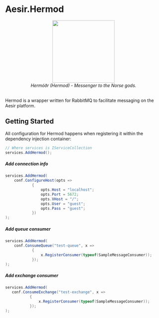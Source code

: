 
# Aesir.Hermod
<div align="center">
	<img height="200" src="https://user-images.githubusercontent.com/11881500/201449784-c2cf3c06-e2a5-46bf-99f3-df56dfb4353a.png"/>
</div>

<div align="center">
	<i>Hermóðr (Hermod) - Messenger to the Norse gods.</i>
</div>
<br/>

Hermod is a wrapper written for RabbitMQ to facilitate messaging on the Aesir platform.

##  Getting Started
All configuration for Hermod happens when registering it within the dependency injection container:
```csharp
// Where services is IServiceCollection
services.AddHermod();
```
##### Add connection info
```csharp
services.AddHermod(
	conf.ConfigureHost(opts =>
            {
                opts.Host = "localhost";
                opts.Port = 5672;
                opts.VHost = "/";
                opts.User = "guest";
                opts.Pass = "guest";
            })
);
```

##### Add queue consumer
```csharp
services.AddHermod(
	conf.ConsumeQueue("test-queue", x =>
            {
                x.RegisterConsumer(typeof(SampleMessageConsumer));
            });
);
```

##### Add exchange consumer
 ```csharp
services.AddHermod(
	conf.ConsumeExchange("test-exchange", x =>
            {
                x.RegisterConsumer(typeof(SampleMessageConsumer));
            });
);
```
